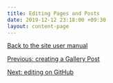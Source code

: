 ```yaml
---
title: Editing Pages and Posts
date: 2019-12-12 23:18:00 +09:30
layout: content-page
---
```


[Back to the site user manual](/administration/)

[Previous: creating a Gallery Post](/creating-a-gallery-post/)

[Next: editing on GitHub](/editing-on-github/)